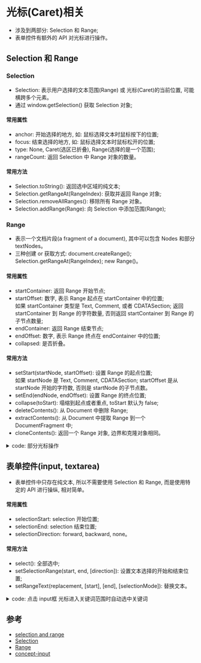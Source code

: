 # 光标(Caret)相关
- 涉及到两部分: Selection 和 Range;
- 表单控件有额外的 API 对光标进行操作。

## Selection 和 Range
### Selection
- Selection: 表示用户选择的文本范围(Range) 或 光标(Caret)的当前位置, 可能横跨多个元素。
- 通过 window.getSelection() 获取 Selection 对象;
#### 常用属性
- anchor: 开始选择的地方, 如: 鼠标选择文本时鼠标按下的位置;
- focus: 结束选择的地方, 如: 鼠标选择文本时鼠标松开的位置;
- type: None, Caret(选区已折叠), Range(选择的是一个范围);
- rangeCount: 返回 Selection 中 Range 对象的数量。
#### 常用方法
- Selection.toString(): 返回选中区域的纯文本;
- Selection.getRangeAt(RangeIndex): 获取并返回 Range 对象;
- Selection.removeAllRanges(): 移除所有 Range 对象。
- Selection.addRange(Range): 向 Selection 中添加范围(Range);

### Range
- 表示一个文档片段(a fragment of a document), 其中可以包含 Nodes 和部分 textNodes。
- 三种创建 or 获取方式: document.createRange(); Selection.getRangeAt(RangeIndex); new Range()。
#### 常用属性
- startContainer: 返回 Range 开始节点;
- startOffset: 数字, 表示 Range 起点在 startContainer 中的位置;  
  如果 startContainer 类型是 Text, Comment, 或者 CDATASection; 返回 startContainer 到 Range 的字符数量, 否则返回 startContainer 到 Range 的子节点数量;
- endContainer: 返回 Range 结束节点;
- endOffset: 数字, 表示 Range 终点在 endContainer 中的位置;
- collapsed: 是否折叠。
#### 常用方法
- setStart(startNode, startOffset): 设置 Range 的起点位置;  
  如果 startNode  是 Text, Comment, CDATASection; startOffset 是从 startNode 开始的字符数, 否则是 startNode 的子节点数。
- setEnd(endNode, endOffset): 设置 Range 的终点位置;
- collapse(toStart): 塌缩到起点或者重点, toStart 默认为 false;
- deleteContents(): 从 Document 中删除 Range;
- extractContents(): 从 Document 中提取 Range 到一个 DocumentFragment 中;
- cloneContents(): 返回一个 Range 对象, 边界和克隆对象相同。

<details>
<Summary>
  code: 部分光标操作
</Summary>
<br>

```javascript
  const selection = window.getSelection();

  function pickOnFn() {  // JS选中部分内容
    const range = document.createRange();
    const paragraphs = document.querySelectorAll('p');

    selection.removeAllRanges();
    range.setStart(paragraphs[0].childNodes[0], 6);
    range.setEnd(paragraphs[1], paragraphs[1].childNodes.length);
    console.info(range);
    selection.addRange(range);
  }

  function collapseFn() {  // 折叠到起点, contenteditable 时可以查看。
    const range = selection.getRangeAt(0);

    range.collapse(true);
    console.info(range);
    selection.removeAllRanges();
    selection.addRange(range);
  }

  function toStringFn() {  // 获取选中部分纯文本
    const str = selection.toString();
    console.info(str);
  }

  function cloneContentsFn() {  // 复制 Range, Range: documentFragment。
    const range = selection.getRangeAt(0);
    const content = range.cloneContents();

    console.dir(content);
    result.appendChild(content);
  }
```
</details>


## 表单控件(input, textarea)
- 表单控件中只存在纯文本, 所以不需要使用 Selection 和 Range, 而是使用特定的 API 进行操纵, 相对简单。
#### 常用属性
- selectionStart: selection 开始位置;
- selectionEnd: selection 结束位置;
- selectionDirection: forward, backward, none。
#### 常用方法
- select(): 全部选中;
- setSelectionRange(start, end, \[direction]): 设置文本选择的开始和结束位置;
- setRangeText(replacement, \[start], \[end], \[selectionMode]): 替换文本。

<details>
<Summary>
  code: 点击 input框 光标进入关键词范围时自动选中关键词
</Summary>
<br>

```javascript
  const input = document.getElementById('input');

  function focusHandler(e) {
    const keyWord = 'input';
    const target = e.target;
    const selectionStart = target.selectionStart;
    const selectionEnd = target.selectionEnd;
    const reg = new RegExp(keyWord, 'g');
    let exec;
    let info = {};

    console.info('input selectionStart: ' + selectionStart);
    console.info('input selectionEnd: ' + selectionEnd);
    console.info('input selectionDirection : ' + target.selectionDirection);

    while ((exec = reg.exec(target.value)) !== null) {
      const matched = exec[0];
      const startIndex = exec.index;
      const endIndex = startIndex + matched.length;

      if(selectionStart >= startIndex && selectionEnd <= endIndex) {
        info = {
          matched,
          startIndex,
          endIndex,
        };
        break;
      }
    }

    console.info(info);

    if (selectionStart === info.startIndex && selectionEnd === info.endIndex) {
      input.setSelectionRange(info.endIndex, info.endIndex);
      return;
    }

    if (selectionStart >= info.startIndex && selectionEnd <= info.endIndex) {
      input.setSelectionRange(info.startIndex, info.endIndex);
    }
  }

  input.addEventListener('click', focusHandler);
```
</details>

## 参考
- [selection and range](https://javascript.info/selection-range)
- [Selection](https://developer.mozilla.org/zh-CN/docs/Web/API/Selection)
- [Range](https://developer.mozilla.org/en-US/docs/Web/API/Range)
- [concept-input](https://html.spec.whatwg.org/multipage/input.html#concept-input-apply)
